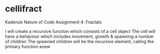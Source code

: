 # cellifract
Kadenze Nature of Code Assignment 4: Fractals

I will create a recursive function which consists of a cell object
The cell will have a behaviour which includes movement, growth & spawning a number of children
The spawned children will be the recursive element, calling the primary function anew
